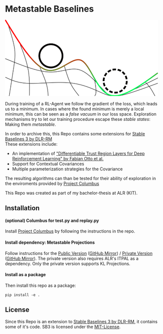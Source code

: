 # Metastable Baselines

<p align='center'>
  <img src='./icon.svg'>
</p>

During training of a RL-Agent we follow the gradient of the loss, which leads us to a minimum. In cases where the found minimum is merely a local minimum, this can be seen as a *false vacuum* in our loss space. Exploration mechanisms try to let our training procedure escape these *stable states*: Making them *metastable*. 

In order to archive this, this Repo contains some extensions for [Stable Baselines 3 by DLR-RM](https://github.com/DLR-RM/stable-baselines3)  
These extensions include:

- An implementation of ["Differentiable Trust Region Layers for Deep Reinforcement Learning" by Fabian Otto et al.](https://arxiv.org/abs/2101.09207)
- Support for Contextual Covariances
- Multiple parameterization strategies for the Covariance

The resulting algorithms can than be tested for their ability of exploration in the enviroments provided by [Project Columbus](https://git.dominik-roth.eu/dodox/Columbus)  

This Repo was created as part of my bachelor-thesis at ALR (KIT).

## Installation
#### (optional) Columbus for test.py and replay.py
Install [Project Columbus](https://git.dominik-roth.eu/dodox/Columbus) by following the instructions in the repo.  

#### Install dependency: Metastable Projections
Follow instructions for the [Public Version](https://git.dominik-roth.eu/dodox/metastable-projections-public) ([GitHub Mirror](https://github.com/D-o-d-o-x/metastable-projections-public)) / [Private Version](https://git.dominik-roth.eu/dodox/metastable-projections) ([GitHub Mirror](https://github.com/D-o-d-o-x/metastable-projections)).
The private version also requires ALR's ITPAL as a dependency. Only the private version supports KL Projections.

#### Install as a package
Then install this repo as a package:
```
pip install -e .
```

## License
Since this Repo is an extension to [Stable Baselines 3 by DLR-RM](https://github.com/DLR-RM/stable-baselines3), it contains some of it's code. SB3 is licensed under the [MIT-License](https://github.com/DLR-RM/stable-baselines3/blob/master/LICENSE).
